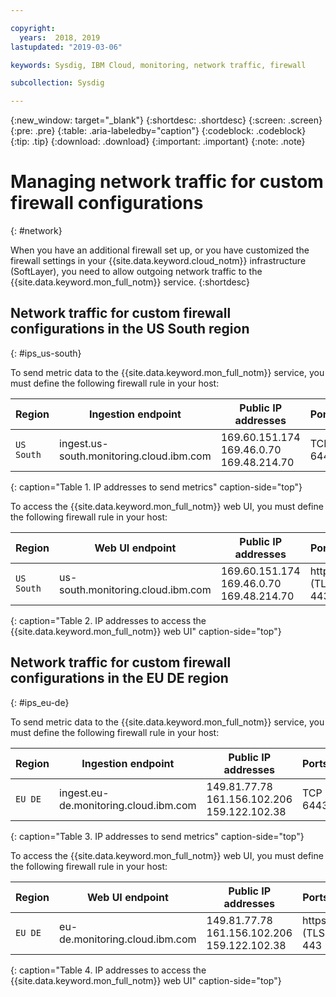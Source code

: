 ```yaml
---

copyright:
  years:  2018, 2019
lastupdated: "2019-03-06"

keywords: Sysdig, IBM Cloud, monitoring, network traffic, firewall

subcollection: Sysdig

---
```


{:new_window: target="_blank"}
{:shortdesc: .shortdesc}
{:screen: .screen}
{:pre: .pre}
{:table: .aria-labeledby="caption"}
{:codeblock: .codeblock}
{:tip: .tip}
{:download: .download}
{:important: .important}
{:note: .note}

 
# Managing network traffic for custom firewall configurations
{: #network}

When you have an additional firewall set up, or you have customized the firewall settings in your {{site.data.keyword.cloud_notm}} infrastructure (SoftLayer), you need to allow outgoing network traffic to the {{site.data.keyword.mon_full_notm}} service. 
{:shortdesc}


## Network traffic for custom firewall configurations in the US South region
{: #ips_us-south}

To send metric data to the {{site.data.keyword.mon_full_notm}} service, you must define the following firewall rule in your host:

| Region      | Ingestion endpoint                                | Public IP addresses               | Ports    |
|-------------|---------------------------------------------------|-----------------------------------|----------|
| `US South`    | ingest.us-south.monitoring.cloud.ibm.com          | 169.60.151.174 </br>169.46.0.70 </br>169.48.214.70   | TCP 6443 | 
{: caption="Table 1. IP addresses to send metrics" caption-side="top"}

To access the {{site.data.keyword.mon_full_notm}} web UI, you must define the following firewall rule in your host:

| Region      | Web UI endpoint                                   | Public IP addresses                                    | Ports   |
|-------------|---------------------------------------------------|--------------------------------------------------------|---------|
| `US South`    | us-south.monitoring.cloud.ibm.com                 | 169.60.151.174 </br>169.46.0.70 </br>169.48.214.70   | https (TLS) 443 | 
{: caption="Table 2. IP addresses to access the {{site.data.keyword.mon_full_notm}} web UI" caption-side="top"}



## Network traffic for custom firewall configurations in the EU DE region
{: #ips_eu-de}

To send metric data to the {{site.data.keyword.mon_full_notm}} service, you must define the following firewall rule in your host:

| Region      | Ingestion endpoint                                | Public IP addresses               | Ports    |
|-------------|---------------------------------------------------|-----------------------------------|----------|
| `EU DE`     | ingest.eu-de.monitoring.cloud.ibm.com             | 149.81.77.78 </br>161.156.102.206 </br>159.122.102.38   | TCP 6443 | 
{: caption="Table 3. IP addresses to send metrics" caption-side="top"}

To access the {{site.data.keyword.mon_full_notm}} web UI, you must define the following firewall rule in your host:

| Region      | Web UI endpoint                                   | Public IP addresses               | Ports   |
|-------------|---------------------------------------------------|-----------------------------------|---------|
| `EU DE`     | eu-de.monitoring.cloud.ibm.com                    | 149.81.77.78 </br>161.156.102.206 </br>159.122.102.38   | https (TLS) 443 | 
{: caption="Table 4. IP addresses to access the {{site.data.keyword.mon_full_notm}} web UI" caption-side="top"}

